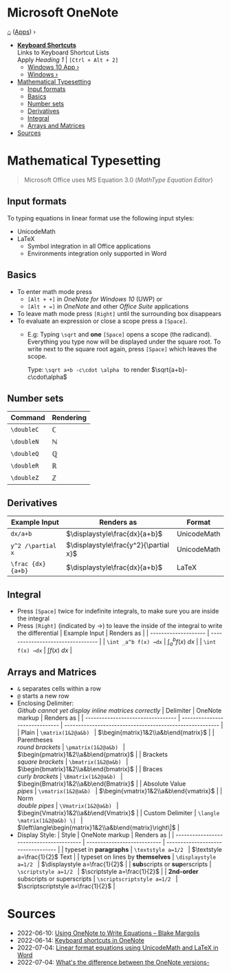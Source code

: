 # Microsoft OneNote
[⌂](../README.md) ([Apps](../README.md#applications)) ›
- **[Keyboard Shortcuts](#keyboard-shortcuts)**  
    Links to Keyboard Shortcut Lists  
    Apply _Heading 1_ | `[Ctrl + Alt + 2]`
  - [Windows 10 App ›](https://support.microsoft.com/en-us/office/keyboard-shortcuts-in-onenote-44b8b3f4-c274-4bcc-a089-e80fdcc87950#PickTab=Windows_10_app)
  - [Windows ›](https://support.microsoft.com/en-us/office/keyboard-shortcuts-in-onenote-44b8b3f4-c274-4bcc-a089-e80fdcc87950#PickTab=Windows)
- [Mathematical Typesetting](#mathematical-typesetting)
  - [Input formats](#input-formats)
  - [Basics](#basics)
  - [Number sets](#number-sets)
  - [Derivatives](#derivatives)
  - [Integral](#integral)
  - [Arrays and Matrices](#arrays-and-matrices)
- [Sources](#sources)


# Mathematical Typesetting

> Microsoft Office uses MS Equation 3.0 (_MathType Equation Editor_)  

## Input formats
To typing equations in linear format use the following input styles:
- UnicodeMath
- LaTeX
  - Symbol integration in all Office applications
  - Environments integration only supported in Word

## Basics
- To enter math mode press
    - `[Alt + +]` in _OneNote for Windows 10_ (UWP) or 
    - `[Alt + =]` in _OneNote_ and other _Office Suite_ applications
- To leave math mode press `[Right]` until the surrounding box disappears
- To evaluate an expression or close a scope press a `[Space]`.
  - E.g: Typing `\sqrt` and **one** `[Space]` opens a scope (the radicand). 
    Everything you type now will be displayed under the square root.
    To write next to the square root again, press `[Space]` which leaves the scope.

    Type: `\sqrt a+b -c\cdot \alpha ` to render $\sqrt{a+b}-c\cdot\alpha$

## Number sets
| Command    | Rendering    |
| ---------- | ------------ |
| `\doubleC` | $\mathbb{C}$ |
| `\doubleN` | $\mathbb{N}$ |
| `\doubleQ` | $\mathbb{Q}$ |
| `\doubleR` | $\mathbb{R}$ |
| `\doubleZ` | $\mathbb{Z}$ |

## Derivatives
| Example Input      | Renders as                            | Format      |
| ------------------ | ------------------------------------- | ----------- |
| `dx/a+b `          | $\displaystyle\frac{dx}{a+b}$         | UnicodeMath |
| `y^2 /\partial x ` | $\displaystyle\frac{y^2}{\partial x}$ | UnicodeMath |
| `\frac {dx}{a+b}`  | $\displaystyle\frac{dx}{a+b}$         | LaTeX       |

## Integral
- Press `[Space]` twice for indefinite integrals, to make sure you are inside the integral
- Press `[Right]` (indicated by →) to leave the inside of the integral to write the differential
    | Example Input        | Renders as                        |
    | -------------------- | --------------------------------- |
    | `\int _a^b f(x) →dx` | $\displaystyle\int_a^b{f(x)}\ dx$ |
    | `\int  f(x) →dx`     | $\displaystyle\int{f(x)}\ dx$     |

## Arrays and Matrices
- `&` separates cells within a row
- `@` starts a new row    
- Enclosing Delimiter:  
    _Github cannot yet display inline matrices correctly_
    | Delimiter                         | OneNote markup                 | Renders as                                               |
    | --------------------------------- | ------------------------------ | -------------------------------------------------------- |
    | Plain                             | `\matrix(1&2@a&b) `            | $\begin{matrix}1&2\\a&b\end{matrix}$                     |
    | Parentheses <br> _round brackets_ | `\pmatrix(1&2@a&b) `           | $\begin{pmatrix}1&2\\a&b\end{pmatrix}$                   |
    | Brackets <br> _square brackets_   | `\bmatrix(1&2@a&b) `           | $\begin{bmatrix}1&2\\a&b\end{bmatrix}$                   |
    | Braces <br> _curly brackets_      | `\Bmatrix(1&2@a&b) `           | $\begin{Bmatrix}1&2\\a&b\end{Bmatrix}$                   |
    | Absolute Value <br> _pipes_       | `\vmatrix(1&2@a&b) `           | $\begin{vmatrix}1&2\\a&b\end{vmatrix}$                   |
    | Norm <br> _double pipes_          | `\Vmatrix(1&2@a&b) `           | $\begin{Vmatrix}1&2\\a&b\end{Vmatrix}$                   |
    | Custom Delimiter                  | `\langle \matrix(1&2@a&b) \| ` | $\left\langle\begin{matrix}1&2\\a&b\end{matrix}\right\|$ |
- Display Style:
    | Style                                    | OneNote markup              | Renders as                         |
    | ---------------------------------------- | --------------------------- | ---------------------------------- |
    | typeset in **paragraphs**                | `\textstyle a=1/2 `         | $\textstyle a=\frac{1}{2}$ Text    |
    | typeset on lines by **themselves**       | `\displaystyle a=1/2 `      | $\displaystyle a=\frac{1}{2}$      |
    | **sub**scripts or **sup**erscripts       | `\scriptstyle a=1/2 `       | $\scriptstyle a=\frac{1}{2}$       |
    | **2nd-order** subscripts or superscripts | `\scriptscriptstyle a=1/2 ` | $\scriptscriptstyle a=\frac{1}{2}$ |

# Sources
- 2022-06-10: [Using OneNote to Write Equations – Blake Margolis](https://sites.utexas.edu/margolis/2019/04/09/using-onenote/)
- 2022-06-14: [Keyboard shortcuts in OneNote](https://support.microsoft.com/en-us/office/keyboard-shortcuts-in-onenote-44b8b3f4-c274-4bcc-a089-e80fdcc87950)
- 2022-07-04: [Linear format equations using UnicodeMath and LaTeX in Word](https://support.microsoft.com/en-us/office/linear-format-equations-using-unicodemath-and-latex-in-word-2e00618d-b1fd-49d8-8cb4-8d17f25754f8)
- 2022-07-04: [What's the difference between the OneNote versions-](https://support.microsoft.com/en-us/office/what-s-the-difference-between-the-onenote-versions-a624e692-b78b-4c09-b07f-46181958118f)